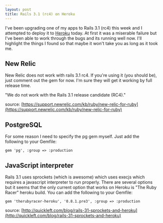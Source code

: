 ```yaml
---
layout: post
title: Rails 3.1 (rc4) on Heroku
---
```

 
I've been upgrading one of my apps to Rails 3.1 (rc4) this week and I attempted to deploy it to [Heroku](http://www.heroku.com) today. At first it was a miserable failure but I've been able to work through the bugs and its running well now. I'll highlight the things I found so that maybe it won't take you as long as it took me.

## New Relic
New Relic does not work with rails 3.1 rc4. If you're using it (you should be), just comment out the gem for now. I'm sure they will get it working by full release time.

"We do not work with the Rails 3.1 release candidate (RC4)."

source: [https://support.newrelic.com/kb/ruby/new-relic-for-ruby](https://support.newrelic.com/kb/ruby/new-relic-for-ruby)

## PostgreSQL
For some reason I need to specify the pg gem myself. Just add the following to your Gemfile:
```
gem 'pg', :group => :production
```

## JavaScript interpreter
Rails 3.1 uses sprockets (which is awesome) which uses execjs which requires a javascript interpreter to run properly. There are several options but it seems that the only current option that works on Heroku is "The Ruby Racer" heroku build. You can add the following to your Gemfile:
```
gem 'therubyracer-heroku', '0.8.1.pre3', :group => :production
```

source: [http://quickleft.com/blog/rails-31-sprockets-and-heroku](http://quickleft.com/blog/rails-31-sprockets-and-heroku)

